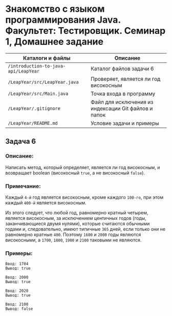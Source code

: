 # Знакомство с языком программирования Java. Факультет: Тестировщик. Семинар 1, Домашнее задание

Каталоги и файлы                     | Описание
-------------------------------------|-----------------------------------------------------
`/introduction-to-java-api/LeapYear` | Каталог файлов задачи 6
`/LeapYear/src/LeapYear.java`        | Проверяет, является ли год високосным
`/LeapYear/src/Main.java`            | Точка входа в программу
`/LeapYear/.gitignore`               | Файл для исключения из индексации Git файлов и папок
`/LeapYear/README.md`                | Условие задачи и примеры

## Задача 6

### Описание:

Написать метод, который определяет, является ли год високосным, и возвращает boolean (високосный `true`, а не високосный `false`). 

### Примечание:

Каждый `4-й` год является високосным, кроме каждого `100-го`, при этом каждый `400-й` является високосным.

Из этого следует, что любой год, равномерно кратный четырем, является високосным, за исключением центичных годов (годы, заканчивающиеся двумя нулями), которые считаются обычными годами и, следовательно, имеют типичные `365` дней, если только они не равномерно кратные `400`. Поэтому `1600` и `2000` годы являются високосными, а `1700`, `1800`, `1900` и `2100` таковыми не являются.

### Примеры:

```
Ввод: 1704
Вывод: true
```
```
Ввод: 2000
Вывод: true
```
```
Ввод: 2020
Вывод: true
```
```
Ввод: 2100
Вывод: false
```

